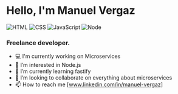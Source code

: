 # Hello, I'm Manuel Vergaz
![HTML](https://img.shields.io/badge/HTML-Expert-darkgreen)
![CSS](https://img.shields.io/badge/CSS-Expert-darkgreen)
![JavaScript](https://img.shields.io/badge/JavaScript-Expert-darkgreen)
![Node](https://img.shields.io/badge/Node-Expert-darkgreen)
### Freelance developer.
- 💻 I'm currently working on Microservices
- 👀 I’m interested in Node.js
- 🌱 I’m currently learning fastify
- 💞️ I’m looking to collaborate on everything about microservices
- 📫 How to reach me [www.linkedin.com/in/manuel-vergaz]
